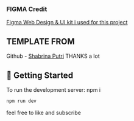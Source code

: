 ### FIGMA Credit
[Figma Web Design & UI kit i used for this project](https://www.figma.com/file/5faP92Sa9LBCqmtwIcvVIk/Landing-Page-UI-Design-in-Figma-(Community)?type=design&t=d4D5mlw01KLHlElv-6)



## TEMPLATE FROM 
Github - [Shabrina Putri](https://github.com/shabrina12) THANKS a lot 



## 🤸 Getting Started

To run the development server:
npm i
```bash
npm run dev
```

feel free to like and subscribe
